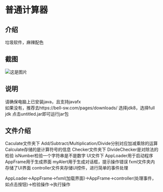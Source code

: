 # 普通计算器
## 介绍
垃圾软件，麻辣配色
## 截图
![这是图片](https://s1.328888.xyz/2022/09/04/1kI4n.png "screenshot")
## 说明
请确保电脑上已安装java，且支持javafx  
如果没有，推荐去https://bell-sw.com/pages/downloads/ 选择jdk8，选择full jdk
点击untitled.jar即可运行jar包
## 文件介绍
Caculate文件夹下
Add/Subtract/Multiplication/Divide分别对应加减乘除的运算
Calculate存储的是计算符号的信息
Checker文件夹下
DivideChecker是对除法的检验
isNumber检验一个字符串是不是数字
UI文件下
AppLoader用于启动程序
AppFrame用于生成界面
myAlert用于生成对话框，提示操作错误
fxml文件夹内存储了UI界面
controller文件夹存储UI控件，进行简单的事件处理

AppLoader->AppFrame->fxml(加载界面)->AppFrame->controller(处理事件，如点击按钮)->检验操作->执行操作
